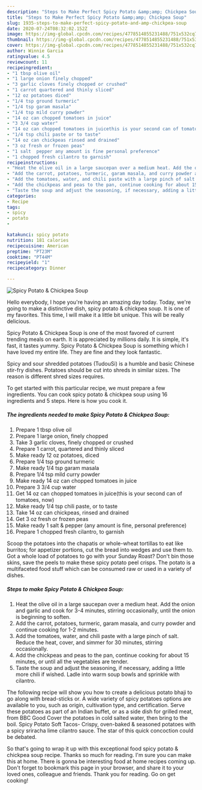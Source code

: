 ```yaml
---
description: "Steps to Make Perfect Spicy Potato &amp;amp; Chickpea Soup"
title: "Steps to Make Perfect Spicy Potato &amp;amp; Chickpea Soup"
slug: 1935-steps-to-make-perfect-spicy-potato-and-amp-chickpea-soup
date: 2020-07-24T08:32:02.152Z
image: https://img-global.cpcdn.com/recipes/4778514855231488/751x532cq70/spicy-potato-chickpea-soup-recipe-main-photo.jpg
thumbnail: https://img-global.cpcdn.com/recipes/4778514855231488/751x532cq70/spicy-potato-chickpea-soup-recipe-main-photo.jpg
cover: https://img-global.cpcdn.com/recipes/4778514855231488/751x532cq70/spicy-potato-chickpea-soup-recipe-main-photo.jpg
author: Winnie Garcia
ratingvalue: 4.5
reviewcount: 11
recipeingredient:
- "1 tbsp olive oil"
- "1 large onion finely chopped"
- "3 garlic cloves finely chopped or crushed"
- "1 carrot quartered and thinly sliced"
- "12 oz potatoes diced"
- "1/4 tsp ground turmeric"
- "1/4 tsp garam masala"
- "1/4 tsp mild curry powder"
- "14 oz can chopped tomatoes in juice"
- "3 3/4 cup water"
- "14 oz can chopped tomatoes in juicethis is your second can of tomatoes now"
- "1/4 tsp chili paste or to taste"
- "14 oz can chickpeas rinsed and drained"
- "3 oz fresh or frozen peas"
- "1 salt  pepper any amount is fine personal preference"
- "1 chopped fresh cilantro to garnish"
recipeinstructions:
- "Heat the olive oil in a large saucepan over a medium heat. Add the onion and garlic and cook for 3-4 minutes, stirring occasionally, until the onion is beginning to soften."
- "Add the carrot, potatoes, turmeric, garam masala, and curry powder and continue cooking for 1-2 minutes."
- "Add the tomatoes, water, and chili paste with a large pinch of salt. Reduce the heat, cover, and simmer for 30 minutes, stirring occasionally."
- "Add the chickpeas and peas to the pan, continue cooking for about 15 minutes, or until all the vegetables are tender."
- "Taste the soup and adjust the seasoning, if necessary, adding a little more chili if wished. Ladle into warm soup bowls and sprinkle with cilantro."
categories:
- Recipe
tags:
- spicy
- potato
- 

katakunci: spicy potato  
nutrition: 181 calories
recipecuisine: American
preptime: "PT23M"
cooktime: "PT44M"
recipeyield: "1"
recipecategory: Dinner

---
```



![Spicy Potato &amp; Chickpea Soup](https://img-global.cpcdn.com/recipes/4778514855231488/751x532cq70/spicy-potato-chickpea-soup-recipe-main-photo.jpg)

Hello everybody, I hope you're having an amazing day today. Today, we're going to make a distinctive dish, spicy potato &amp; chickpea soup. It is one of my favorites. This time, I will make it a little bit unique. This will be really delicious.

Spicy Potato &amp; Chickpea Soup is one of the most favored of current trending meals on earth. It is appreciated by millions daily. It is simple, it's fast, it tastes yummy. Spicy Potato &amp; Chickpea Soup is something which I have loved my entire life. They are fine and they look fantastic.

Spicy and sour shredded potatoes (TudouSi) is a humble and basic Chinese stir-fry dishes. Potatoes should be cut into shreds in similar sizes. The reason is different shred sizes requires.


To get started with this particular recipe, we must prepare a few ingredients. You can cook spicy potato &amp; chickpea soup using 16 ingredients and 5 steps. Here is how you cook it.

<!--inarticleads1-->

##### The ingredients needed to make Spicy Potato &amp; Chickpea Soup:

1. Prepare 1 tbsp olive oil
1. Prepare 1 large onion, finely chopped
1. Take 3 garlic cloves, finely chopped or crushed
1. Prepare 1 carrot, quartered and thinly sliced
1. Make ready 12 oz potatoes, diced
1. Prepare 1/4 tsp ground turmeric
1. Make ready 1/4 tsp garam masala
1. Prepare 1/4 tsp mild curry powder
1. Make ready 14 oz can chopped tomatoes in juice
1. Prepare 3 3/4 cup water
1. Get 14 oz can chopped tomatoes in juice(this is your second can of tomatoes, now)
1. Make ready 1/4 tsp chili paste, or to taste
1. Take 14 oz can chickpeas, rinsed and drained
1. Get 3 oz fresh or frozen peas
1. Make ready 1 salt &amp; pepper (any amount is fine, personal preference)
1. Prepare 1 chopped fresh cilantro, to garnish


Scoop the potatoes into the chapatis or whole-wheat tortillas to eat like burritos; for appetizer portions, cut the bread into wedges and use them to. Got a whole load of potatoes to go with your Sunday Roast? Don&#39;t bin those skins, save the peels to make these spicy potato peel crisps. The potato is a multifaceted food stuff which can be consumed raw or used in a variety of dishes. 

<!--inarticleads2-->

##### Steps to make Spicy Potato &amp; Chickpea Soup:

1. Heat the olive oil in a large saucepan over a medium heat. Add the onion and garlic and cook for 3-4 minutes, stirring occasionally, until the onion is beginning to soften.
1. Add the carrot, potatoes, turmeric, garam masala, and curry powder and continue cooking for 1-2 minutes.
1. Add the tomatoes, water, and chili paste with a large pinch of salt. Reduce the heat, cover, and simmer for 30 minutes, stirring occasionally.
1. Add the chickpeas and peas to the pan, continue cooking for about 15 minutes, or until all the vegetables are tender.
1. Taste the soup and adjust the seasoning, if necessary, adding a little more chili if wished. Ladle into warm soup bowls and sprinkle with cilantro.


The following recipe will show you how to create a delicious potato bhaji to go along with bread-sticks or. A wide variety of spicy potatoes options are available to you, such as origin, cultivation type, and certification. Serve these potatoes as part of an Indian buffet, or as a side dish for grilled meat, from BBC Good Cover the potatoes in cold salted water, then bring to the boil. Spicy Potato Soft Tacos- Crispy, oven-baked &amp; seasoned potatoes with a spicy sriracha lime cilantro sauce. The star of this quick concoction could be debated. 

So that's going to wrap it up with this exceptional food spicy potato &amp; chickpea soup recipe. Thanks so much for reading. I'm sure you can make this at home. There is gonna be interesting food at home recipes coming up. Don't forget to bookmark this page in your browser, and share it to your loved ones, colleague and friends. Thank you for reading. Go on get cooking!
